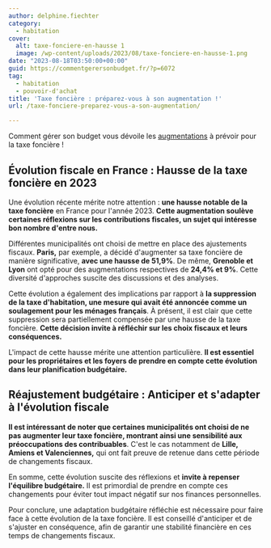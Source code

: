 ```yaml
---
author: delphine.fiechter
category:
  - habitation
cover:
  alt: taxe-fonciere-en-hausse 1
  image: /wp-content/uploads/2023/08/taxe-fonciere-en-hausse-1.png
date: "2023-08-18T03:50:00+00:00"
guid: https://commentgerersonbudget.fr/?p=6072
tag:
  - habitation
  - pouvoir-d'achat
title: 'Taxe foncière : préparez-vous à son augmentation !'
url: /taxe-fonciere-preparez-vous-a-son-augmentation/

---
```

Comment gérer son budget vous dévoile les [augmentations](https://www.cnews.fr/france/2023-08-04/taxe-fonciere-qui-seront-les-francais-les-plus-touches-par-la-nouvelle-hausse "augmentations") à prévoir pour la taxe foncière !

## Évolution fiscale en France : Hausse de la taxe foncière en 2023

Une évolution récente mérite notre attention : **une hausse notable de la taxe foncière** en France pour l'année 2023. **Cette augmentation soulève certaines réflexions sur les contributions fiscales, un sujet qui intéresse bon nombre d'entre nous.**

Différentes municipalités ont choisi de mettre en place des ajustements fiscaux. **Paris,** par exemple, a décidé d'augmenter sa taxe foncière de manière significative, **avec une hausse de 51,9%**. De même, **Grenoble et Lyon** ont opté pour des augmentations respectives de **24,4% et 9%**. Cette diversité d'approches suscite des discussions et des analyses.

Cette évolution a également des implications par rapport à **la suppression de la taxe d'habitation, une mesure qui avait été annoncée comme un soulagement pour les ménages français**. À présent, il est clair que cette suppression sera partiellement compensée par une hausse de la taxe foncière. **Cette décision invite à réfléchir sur les choix fiscaux et leurs conséquences.**

L'impact de cette hausse mérite une attention particulière. **Il est essentiel pour les propriétaires et les foyers de prendre en compte cette évolution dans leur planification budgétaire.**

## Réajustement budgétaire : Anticiper et s'adapter à l'évolution fiscale

**Il est intéressant de noter que certaines municipalités ont choisi de ne pas augmenter leur taxe foncière, montrant ainsi une sensibilité aux préoccupations des contribuables**. C'est le cas notamment de **Lille, Amiens et Valenciennes,** qui ont fait preuve de retenue dans cette période de changements fiscaux.

En somme, cette évolution suscite des réflexions et **invite à repenser l'équilibre budgétaire.** Il est primordial de prendre en compte ces changements pour éviter tout impact négatif sur nos finances personnelles.

Pour conclure, une adaptation budgétaire réfléchie est nécessaire pour faire face à cette évolution de la taxe foncière. Il est conseillé d'anticiper et de s'ajuster en conséquence, afin de garantir une stabilité financière en ces temps de changements fiscaux.
